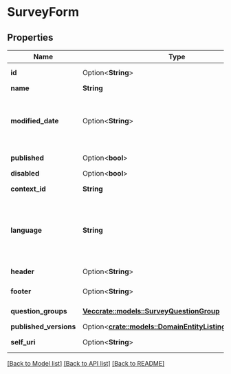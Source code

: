 # SurveyForm

## Properties

Name | Type | Description | Notes
------------ | ------------- | ------------- | -------------
**id** | Option<**String**> | The globally unique identifier for the object. | [optional][readonly]
**name** | **String** | The survey form name | 
**modified_date** | Option<**String**> | Last modified date. Date time is represented as an ISO-8601 string. For example: yyyy-MM-ddTHH:mm:ss[.mmm]Z | [optional][readonly]
**published** | Option<**bool**> | Is this form published | [optional][readonly]
**disabled** | Option<**bool**> | Is this form disabled | [optional]
**context_id** | **String** | Unique Id for all versions of this form | [readonly]
**language** | **String** | Language for survey viewer localization. Currently localized languages: da, de, en-US, es, fi, fr, it, ja, ko, nl, no, pl, pt-BR, sv, th, tr, zh-CH, zh-TW | 
**header** | Option<**String**> | Markdown text for the top of the form. | [optional]
**footer** | Option<**String**> | Markdown text for the bottom of the form. | [optional]
**question_groups** | [**Vec<crate::models::SurveyQuestionGroup>**](SurveyQuestionGroup.md) | A list of question groups | 
**published_versions** | Option<[**crate::models::DomainEntityListingSurveyForm**](DomainEntityListingSurveyForm.md)> |  | [optional]
**self_uri** | Option<**String**> | The URI for this object | [optional][readonly]

[[Back to Model list]](../README.md#documentation-for-models) [[Back to API list]](../README.md#documentation-for-api-endpoints) [[Back to README]](../README.md)


